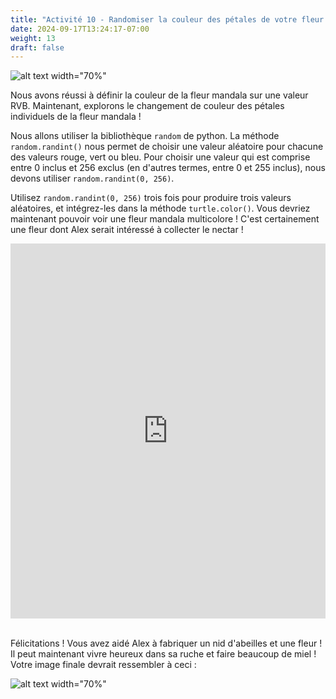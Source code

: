 ```yaml
---
title: "Activité 10 - Randomiser la couleur des pétales de votre fleur mandala"
date: 2024-09-17T13:24:17-07:00
weight: 13
draft: false
---
```


![alt text width="70%"](../media/mandala-color.png "mandala fleur avec pétales de couleur aléatoire")

Nous avons réussi à définir la couleur de la fleur mandala sur une valeur RVB. Maintenant, explorons le changement de couleur des pétales individuels de la fleur mandala ! 

Nous allons utiliser la bibliothèque `random` de python. La méthode `random.randint()` nous permet de choisir une valeur aléatoire pour chacune des valeurs rouge, vert ou bleu. Pour choisir une valeur qui est comprise entre 0 inclus et 256 exclus (en d'autres termes, entre 0 et 255 inclus), nous devons utiliser `random.randint(0, 256)`.

Utilisez `random.randint(0, 256)` trois fois pour produire trois valeurs aléatoires, et intégrez-les dans la méthode `turtle.color()`. Vous devriez maintenant pouvoir voir une fleur mandala multicolore ! C'est certainement une fleur dont Alex serait intéressé à collecter le nectar !

<iframe src="https://trinket.io/embed/python/64ab3455ae" width="100%" height="600" frameborder="0" marginwidth="0" marginheight="0" allowfullscreen></iframe>
<br>
<br>

Félicitations ! Vous avez aidé Alex à fabriquer un nid d'abeilles et une fleur ! Il peut maintenant vivre heureux dans sa ruche et faire beaucoup de miel ! Votre image finale devrait ressembler à ceci :

![alt text width="70%"](../media/turtle-honeycomb-flower.png "produit final")